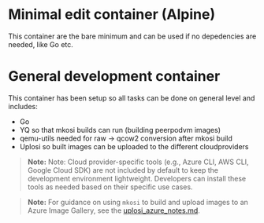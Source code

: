 # Minimal edit container (Alpine)
This container are the bare minimum and can be used if no depedencies are needed, like Go etc.

# General development container

This container has been setup so all tasks can be done on general level and includes:
* Go
* YQ so that mkosi builds can run (building peerpodvm images)
* qemu-utils needed for raw -> qcow2 conversion after mkosi build
* Uplosi so built images can be uploaded to the different cloudproviders


> **Note:** Note: Cloud provider-specific tools (e.g., Azure CLI, AWS CLI, Google Cloud SDK) are not included by default to keep the development environment lightweight. Developers can install these tools as needed based on their specific use cases.

> **Note:** For guidance on using `mkosi` to build and upload images to an Azure Image Gallery, see the [uplosi_azure_notes.md](./development/uplosi_azure_notes.md).
